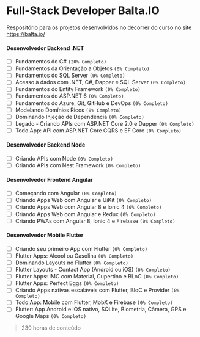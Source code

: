 # Full-Stack Developer Balta.IO
Respositório para os projetos desenvolvidos no decorrer do curso no site https://balta.io/

#### Desenvolvedor Backend .NET

- [ ] Fundamentos do C# `(20% Completo)`
- [ ] Fundamentos da Orientação a Objetos `(0% Completo)`
- [ ] Fundamentos do SQL Server `(0% Completo)`
- [ ] Acesso à dados com .NET, C#, Dapper e SQL Server `(0% Completo)`
- [ ] Fundamentos do Entity Framework `(0% Completo)`
- [ ] Fundamentos do ASP.NET 6 `(0% Completo)`
- [ ] Fundamentos do Azure, Git, GitHub e DevOps `(0% Completo)`
- [ ] Modelando Domínios Ricos `(0% Completo)`
- [ ] Dominando Injeção de Dependência `(0% Completo)`
- [ ] Legado - Criando APIs com ASP.NET Core 2.0 e Dapper `(0% Completo)`
- [ ] Todo App: API com ASP.NET Core CQRS e EF Core `(0% Completo)`

#### Desenvolvedor Backend Node

- [ ] Criando APIs com Node `(0% Completo)`
- [ ] Criando APIs com Nest Framework `(0% Completo)`

#### Desenvolvedor Frontend Angular

- [ ] Começando com Angular `(0% Completo)`
- [ ] Criando Apps Web com Angular e UiKit `(0% Completo)`
- [ ] Criando Apps Web com Angular 8 e Ionic 4 `(0% Completo)`
- [ ] Criando Apps Web com Angular e Redux `(0% Completo)`
- [ ] Criando PWAs com Angular 8, Ionic 4 e Firebase `(0% Completo)`

#### Desenvolvedor Mobile Flutter

- [ ] Criando seu primeiro App com Flutter `(0% Completo)`
- [ ] Flutter Apps: Alcool ou Gasolina `(0% Completo)`
- [ ] Dominando Layouts no Flutter `(0% Completo)`
- [ ] Flutter Layouts - Contact App (Android ou iOS) `(0% Completo)`
- [ ] Flutter Apps: IMC com Material, Cupertino e BLoC `(0% Completo)`
- [ ] Flutter Apps: Perfect Eggs `(0% Completo)`
- [ ] Criando Apps nativas escaláveis com Flutter, BloC e Provider `(0% Completo)`
- [ ] Todo App: Mobile com Flutter, MobX e Firebase `(0% Completo)`
- [ ] Flutter: App Android e iOS nativo, SQLite, Biometria, Câmera, GPS e Google Maps `(0% Completo)`

> 230 horas de conteúdo
